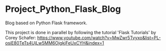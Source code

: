 # Project_Python_Flask_Blog
Blog based on Python Flask framework.

This project is done in parallel by following the tutorial 'Flask Tutorials' by Corey Schafer: https://www.youtube.com/watch?v=MwZwr5Tvyxo&list=PL-osiE80TeTs4UjLw5MM6OjgkjFeUxCYH&index=1

